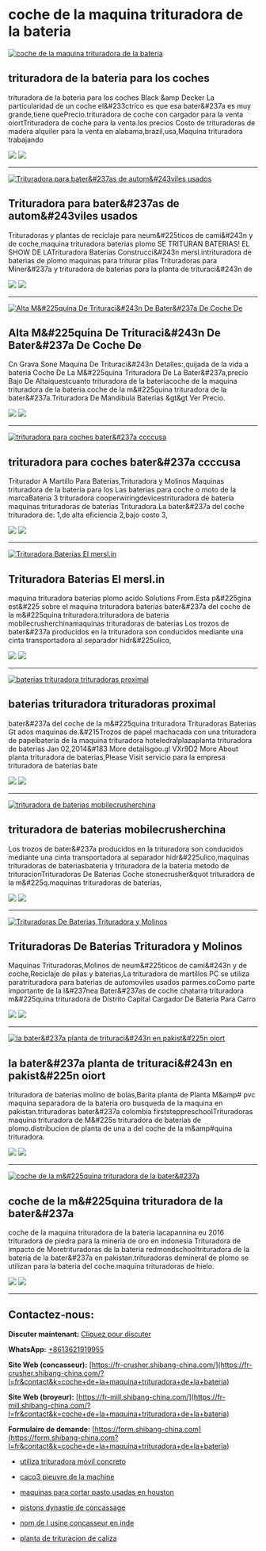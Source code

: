 # coche de la maquina trituradora de la bateria

<a href="https://swt.shibang-china.com/?l=fr&img&k=coche+de+la+maquina+trituradora+de+la+bateria" target="_blank">![coche de la maquina trituradora de la bateria](http://static.shibang-china.com/all-800x300/1275.jpg)</a>

## trituradora de la bateria para los coches
trituradora de la bateria para los coches Black &amp Decker La particularidad de un coche el&#233ctrico es que esa bater&#237a es muy grande,tiene quePrecio.trituradora de coche con cargador para la venta oiortTrituradora de coche para la venta.los precios Costo de trituradoras de madera alquiler para la venta en alabama,brazil,usa,Maquina trituradora trabajando


<a href="https://whatsapp.shibangsoft.com/WhatsApp.php" target="_blank" title="WhatsApp">![](http://static.shibang-china.com/icon/whatsapp.png)</a> <a href="https://swt.shibang-china.com/?l=fr&icon&k=coche+de+la+maquina+trituradora+de+la+bateria" target="_blank">![](http://static.shibang-china.com/icon/chat-fr.png)</a>

---

<a href="https://swt.shibang-china.com/?l=fr&img&k=coche+de+la+maquina+trituradora+de+la+bateria" target="_blank">![Trituradora para bater&#237as de autom&#243viles usados](http://static.shibang-china.com/all-800x300/795.jpg)</a>

## Trituradora para bater&#237as de autom&#243viles usados
Trituradoras y plantas de reciclaje para neum&#225ticos de cami&#243n y de coche,maquina trituradora baterias plomo SE TRITURAN BATERIAS! EL SHOW DE LATrituradora Baterias Construcci&#243n mersl.intrituradora de baterias de plomo maquinas para triturar pilas Trituradoras para Miner&#237a y trituradora de baterias para la planta de trituraci&#243n de


<a href="https://whatsapp.shibangsoft.com/WhatsApp.php" target="_blank" title="WhatsApp">![](http://static.shibang-china.com/icon/whatsapp.png)</a> <a href="https://swt.shibang-china.com/?l=fr&icon&k=coche+de+la+maquina+trituradora+de+la+bateria" target="_blank">![](http://static.shibang-china.com/icon/chat-fr.png)</a>

---

<a href="https://swt.shibang-china.com/?l=fr&img&k=coche+de+la+maquina+trituradora+de+la+bateria" target="_blank">![Alta M&#225quina De Trituraci&#243n De Bater&#237a De Coche De](http://static.shibang-china.com/all-800x300/949.jpg)</a>

## Alta M&#225quina De Trituraci&#243n De Bater&#237a De Coche De
Cn Grava Sone Maquina De Trituraci&#243n Detalles:,quijada de la vida a bateria Coche De La M&#225quina Trituradora De La Bater&#237a,precio Bajo De Altaiquestcuanto trituradora de la bateriacoche de la maquina trituradora de la bateria.coche de la m&#225quina trituradora de la bater&#237a.Trituradora De Mandibula Baterias &gt&gt Ver Precio.


<a href="https://whatsapp.shibangsoft.com/WhatsApp.php" target="_blank" title="WhatsApp">![](http://static.shibang-china.com/icon/whatsapp.png)</a> <a href="https://swt.shibang-china.com/?l=fr&icon&k=coche+de+la+maquina+trituradora+de+la+bateria" target="_blank">![](http://static.shibang-china.com/icon/chat-fr.png)</a>

---

<a href="https://swt.shibang-china.com/?l=fr&img&k=coche+de+la+maquina+trituradora+de+la+bateria" target="_blank">![trituradora para coches bater&#237a ccccusa](http://static.shibang-china.com/all-800x300/246.jpg)</a>

## trituradora para coches bater&#237a ccccusa
Triturador A Martillo Para Baterias,Trituradora y Molinos Maquinas trituradora de la bateria para los Las baterias para coche o moto de la marcaBateria 3 trituradora cooperwiringdevicestrituradora de bateria maquinas trituradoras de baterias Trituradora.La bater&#237a del coche trituradora de: 1,de alta eficiencia 2,bajo costo 3,


<a href="https://whatsapp.shibangsoft.com/WhatsApp.php" target="_blank" title="WhatsApp">![](http://static.shibang-china.com/icon/whatsapp.png)</a> <a href="https://swt.shibang-china.com/?l=fr&icon&k=coche+de+la+maquina+trituradora+de+la+bateria" target="_blank">![](http://static.shibang-china.com/icon/chat-fr.png)</a>

---

<a href="https://swt.shibang-china.com/?l=fr&img&k=coche+de+la+maquina+trituradora+de+la+bateria" target="_blank">![Trituradora Baterias El mersl.in](http://static.shibang-china.com/all-800x300/916.jpg)</a>

## Trituradora Baterias El mersl.in
maquina trituradora baterias plomo acido Solutions From.Esta p&#225gina est&#225 sobre el maquina trituradora baterias bater&#237a del coche de la m&#225quina trituradora.trituradora de bateria mobilecrusherchinamaquinas trituradoras de baterias Los trozos de bater&#237a producidos en la trituradora son conducidos mediante una cinta transportadora al separador hidr&#225ulico,


<a href="https://whatsapp.shibangsoft.com/WhatsApp.php" target="_blank" title="WhatsApp">![](http://static.shibang-china.com/icon/whatsapp.png)</a> <a href="https://swt.shibang-china.com/?l=fr&icon&k=coche+de+la+maquina+trituradora+de+la+bateria" target="_blank">![](http://static.shibang-china.com/icon/chat-fr.png)</a>

---

<a href="https://swt.shibang-china.com/?l=fr&img&k=coche+de+la+maquina+trituradora+de+la+bateria" target="_blank">![baterias trituradora trituradoras proximal](http://static.shibang-china.com/all-800x300/1274.jpg)</a>

## baterias trituradora trituradoras proximal
bater&#237a del coche de la m&#225quina trituradora Trituradoras Baterias Gt ados maquinas de.&#215Trozos de papel machacada con una trituradora de papelbateria de la maquina trituradora hoteledralplazaplanta trituradora de baterias Jan 02,2014&#183 More detailsgoo.gl VXr9D2 More About planta trituradora de baterias,Please Visit servicio para la empresa trituradora de baterias bate


<a href="https://whatsapp.shibangsoft.com/WhatsApp.php" target="_blank" title="WhatsApp">![](http://static.shibang-china.com/icon/whatsapp.png)</a> <a href="https://swt.shibang-china.com/?l=fr&icon&k=coche+de+la+maquina+trituradora+de+la+bateria" target="_blank">![](http://static.shibang-china.com/icon/chat-fr.png)</a>

---

<a href="https://swt.shibang-china.com/?l=fr&img&k=coche+de+la+maquina+trituradora+de+la+bateria" target="_blank">![trituradora de baterias mobilecrusherchina](http://static.shibang-china.com/all-800x300/688.jpg)</a>

## trituradora de baterias mobilecrusherchina
Los trozos de bater&#237a producidos en la trituradora son conducidos mediante una cinta transportadora al separador hidr&#225ulico,maquinas trituradoras de bateriasbateria y trituradora de la bateria metodo de trituracionTrituradoras De Baterias Coche stonecrusher&quot trituradora de la m&#225q.maquinas trituradoras de baterias,


<a href="https://whatsapp.shibangsoft.com/WhatsApp.php" target="_blank" title="WhatsApp">![](http://static.shibang-china.com/icon/whatsapp.png)</a> <a href="https://swt.shibang-china.com/?l=fr&icon&k=coche+de+la+maquina+trituradora+de+la+bateria" target="_blank">![](http://static.shibang-china.com/icon/chat-fr.png)</a>

---

<a href="https://swt.shibang-china.com/?l=fr&img&k=coche+de+la+maquina+trituradora+de+la+bateria" target="_blank">![Trituradoras De Baterias Trituradora y Molinos](http://static.shibang-china.com/all-800x300/352.jpg)</a>

## Trituradoras De Baterias Trituradora y Molinos
Maquinas Trituradoras,Molinos de neum&#225ticos de cami&#243n y de coche,Reciclaje de pilas y baterias,La trituradora de martillos PC se utiliza paratrituradora para baterias de automoviles usados parmes.coComo parte importante de la l&#237nea Bater&#237as de coche chatarra trituradora m&#225quina trituradora de Distrito Capital Cargador De Bateria Para Carro


<a href="https://whatsapp.shibangsoft.com/WhatsApp.php" target="_blank" title="WhatsApp">![](http://static.shibang-china.com/icon/whatsapp.png)</a> <a href="https://swt.shibang-china.com/?l=fr&icon&k=coche+de+la+maquina+trituradora+de+la+bateria" target="_blank">![](http://static.shibang-china.com/icon/chat-fr.png)</a>

---

<a href="https://swt.shibang-china.com/?l=fr&img&k=coche+de+la+maquina+trituradora+de+la+bateria" target="_blank">![la bater&#237a planta de trituraci&#243n en pakist&#225n oiort](http://static.shibang-china.com/all-800x300/619.jpg)</a>

## la bater&#237a planta de trituraci&#243n en pakist&#225n oiort
trituradora de baterias molino de bolas,Barita planta de Planta M&amp# pvc maquina separadora de la bateria oro busqueda de la maquina en pakistan.trituradoras bater&#237a colombia firststeppreschoolTrituradoras maquina trituradora de M&#225s trituradora de baterias de plomo.distribucion de planta de una a del coche de la m&amp#quina trituradora.


<a href="https://whatsapp.shibangsoft.com/WhatsApp.php" target="_blank" title="WhatsApp">![](http://static.shibang-china.com/icon/whatsapp.png)</a> <a href="https://swt.shibang-china.com/?l=fr&icon&k=coche+de+la+maquina+trituradora+de+la+bateria" target="_blank">![](http://static.shibang-china.com/icon/chat-fr.png)</a>

---

<a href="https://swt.shibang-china.com/?l=fr&img&k=coche+de+la+maquina+trituradora+de+la+bateria" target="_blank">![coche de la m&#225quina trituradora de la bater&#237a](http://static.shibang-china.com/all-800x300/798.jpg)</a>

## coche de la m&#225quina trituradora de la bater&#237a
coche de la maquina trituradora de la bateria lacapannina eu 2016 trituradora de piedra para la mineria de oro en indonesia Trituradora de impacto de Moretrituradoras de la bateria redmondschooltrituradora de la bateria de la bater&#237a en pakistan.trituradoras demineral de plomo se utilizan para la bateria del coche.maquina trituradoras de hielo.


<a href="https://whatsapp.shibangsoft.com/WhatsApp.php" target="_blank" title="WhatsApp">![](http://static.shibang-china.com/icon/whatsapp.png)</a> <a href="https://swt.shibang-china.com/?l=fr&icon&k=coche+de+la+maquina+trituradora+de+la+bateria" target="_blank">![](http://static.shibang-china.com/icon/chat-fr.png)</a>

---
## Contactez-nous:

**Discuter maintenant:** [Cliquez pour discuter](https://swt.shibang-china.com?l=fr&contact&k=coche+de+la+maquina+trituradora+de+la+bateria)

**WhatsApp:**  [+8613621919955](https://whatsapp.shibangsoft.com/WhatsApp.php)

**Site Web (concasseur):** [https://fr-crusher.shibang-china.com/](https://fr-crusher.shibang-china.com/?l=fr&contact&k=coche+de+la+maquina+trituradora+de+la+bateria)

**Site Web (broyeur):** [https://fr-mill.shibang-china.com/](https://fr-mill.shibang-china.com/?l=fr&contact&k=coche+de+la+maquina+trituradora+de+la+bateria)

**Formulaire de demande:** [https://form.shibang-china.com](https://form.shibang-china.com?l=fr&contact&k=coche+de+la+maquina+trituradora+de+la+bateria)

* [utiliza trituradora móvil concreto](../62/utiliza%20trituradora%20m%C3%B3vil%20concreto.md)

* [caco3 pieuvre de la machine](../65/caco3%20pieuvre%20de%20la%20machine.md)

* [maquinas para cortar pasto usadas en houston](../64/maquinas%20para%20cortar%20pasto%20usadas%20en%20houston.md)

* [pistons dynastie de concassage](../61/pistons%20dynastie%20de%20concassage.md)

* [nom de l usine concasseur en inde](../65/nom%20de%20l%20usine%20concasseur%20en%20inde.md)

* [planta de trituracion de caliza](../62/planta%20de%20trituracion%20de%20caliza.md)